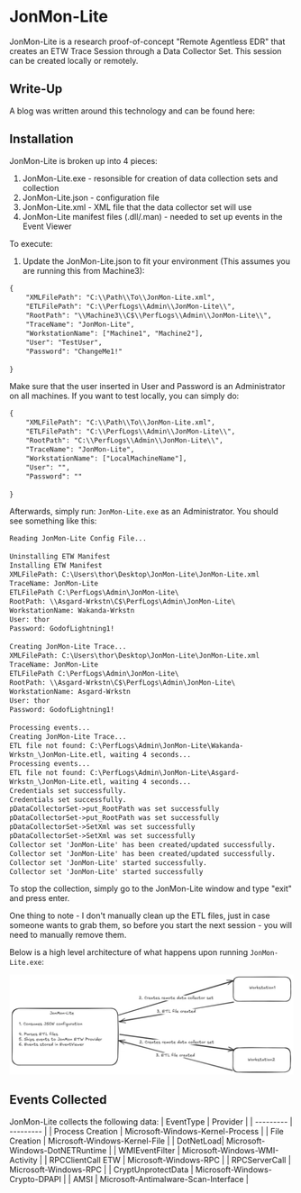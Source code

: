 # JonMon-Lite
JonMon-Lite is a research proof-of-concept "Remote Agentless EDR" that creates an ETW Trace Session through a Data Collector Set. This session can be created locally or remotely. 

## Write-Up
A blog was written around this technology and can be found here: <Insert>

## Installation

JonMon-Lite is broken up into 4 pieces: 
1. JonMon-Lite.exe - resonsible for creation of data collection sets and collection
2. JonMon-Lite.json - configuration file
3. JonMon-Lite.xml - XML file that the data collector set will use
4. JonMon-Lite manifest files (.dll/.man) - needed to set up events in the Event Viewer

To execute: 
1. Update the JonMon-Lite.json to fit your environment (This assumes you are running this from Machine3): 
```
{
    "XMLFilePath": "C:\\Path\\To\\JonMon-Lite.xml",
    "ETLFilePath": "C:\\PerfLogs\\Admin\\JonMon-Lite\\",
    "RootPath": "\\Machine3\\C$\\PerfLogs\\Admin\\JonMon-Lite\\",
    "TraceName": "JonMon-Lite",
    "WorkstationName": ["Machine1", "Machine2"],
    "User": "TestUser",
    "Password": "ChangeMe1!"
    
}
```

Make sure that the user inserted in User and Password is an Administrator on all machines. If you want to test locally, you can simply do: 
```
{
    "XMLFilePath": "C:\\Path\\To\\JonMon-Lite.xml",
    "ETLFilePath": "C:\\PerfLogs\\Admin\\JonMon-Lite\\",
    "RootPath": "C:\\PerfLogs\\Admin\\JonMon-Lite\\",
    "TraceName": "JonMon-Lite",
    "WorkstationName": ["LocalMachineName"],
    "User": "",
    "Password": ""
    
}
```
Afterwards, simply run: `JonMon-Lite.exe` as an Administrator. You should see something like this: 
```
Reading JonMon-Lite Config File...

Uninstalling ETW Manifest
Installing ETW Manifest
XMLFilePath: C:\Users\thor\Desktop\JonMon-Lite\JonMon-Lite.xml
TraceName: JonMon-Lite
ETLFilePath C:\PerfLogs\Admin\JonMon-Lite\
RootPath: \\Asgard-Wrkstn\C$\PerfLogs\Admin\JonMon-Lite\
WorkstationName: Wakanda-Wrkstn
User: thor
Password: GodofLightning1!

Creating JonMon-Lite Trace...
XMLFilePath: C:\Users\thor\Desktop\JonMon-Lite\JonMon-Lite.xml
TraceName: JonMon-Lite
ETLFilePath C:\PerfLogs\Admin\JonMon-Lite\
RootPath: \\Asgard-Wrkstn\C$\PerfLogs\Admin\JonMon-Lite\
WorkstationName: Asgard-Wrkstn
User: thor
Password: GodofLightning1!

Processing events...
Creating JonMon-Lite Trace...
ETL file not found: C:\PerfLogs\Admin\JonMon-Lite\Wakanda-Wrkstn_\JonMon-Lite.etl, waiting 4 seconds...
Processing events...
ETL file not found: C:\PerfLogs\Admin\JonMon-Lite\Asgard-Wrkstn_\JonMon-Lite.etl, waiting 4 seconds...
Credentials set successfully.
Credentials set successfully.
pDataCollectorSet->put_RootPath was set successfully
pDataCollectorSet->put_RootPath was set successfully
pDataCollectorSet->SetXml was set successfully
pDataCollectorSet->SetXml was set successfully
Collector set 'JonMon-Lite' has been created/updated successfully.
Collector set 'JonMon-Lite' has been created/updated successfully.
Collector set 'JonMon-Lite' started successfully.
Collector set 'JonMon-Lite' started successfully
```

To stop the collection, simply go to the JonMon-Lite window and type "exit" and press enter. 

One thing to note - I don't manually clean up the ETL files, just in case someone wants to grab them, so before you start the next session - you will need to manually remove them. 

Below is a high level architecture of what happens upon running `JonMon-Lite.exe`:

![arch](image.png)


## Events Collected

JonMon-Lite collects the following data: 
| EventType | Provider |
| --------- | --------- | 
| Process Creation | Microsoft-Windows-Kernel-Process |
| File Creation | Microsoft-Windows-Kernel-File |
| DotNetLoad| Microsoft-Windows-DotNETRuntime |
| WMIEventFilter | Microsoft-Windows-WMI-Activity |
| RPCClientCall	ETW | Microsoft-Windows-RPC |
| RPCServerCall | Microsoft-Windows-RPC |
| CryptUnprotectData |  Microsoft-Windows-Crypto-DPAPI |
| AMSI | Microsoft-Antimalware-Scan-Interface |



